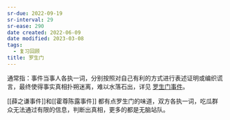 ```yaml
---
sr-due: 2022-09-19
sr-interval: 29
sr-ease: 290
date created: 2022-06-09
date modified: 2023-03-08
tags:
  - 复习回顾
title: 罗生门
---
```


通常指：事件当事人各执一词，分别按照对自己有利的方式进行表述证明或编织谎言，最终使得事实真相扑朔迷离，难以水落石出，详见 [罗生门事件](https://baike.baidu.com/item/%E7%BD%97%E7%94%9F%E9%97%A8%E4%BA%8B%E4%BB%B6/2874842)。

[[薛之谦事件]]和[[霍尊陈露事件]] 都有点罗生门的味道，双方各执一词，吃瓜群众无法通过有限的信息，判断出真相，更多的都是无脑站队。
